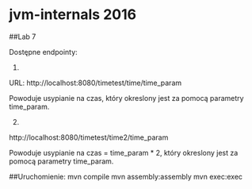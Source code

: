 # jvm-internals 2016

##Lab 7


Dostępne endpointy:

1.

URL: http://localhost:8080/timetest/time/time_param

Powoduje usypianie na czas, który okreslony jest za pomocą parametry time_param.

2.

http://localhost:8080/timetest/time2/time_param

Powoduje usypianie na czas = time_param * 2, który okreslony jest za pomocą parametry time_param.

##Uruchomienie:
    mvn compile
    mvn assembly:assembly
    mvn exec:exec